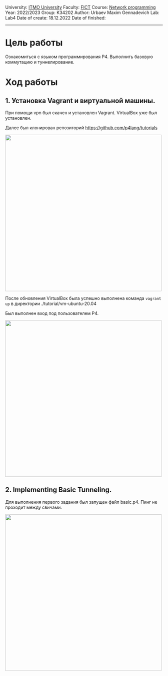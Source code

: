 University: [ITMO University](https://itmo.ru/ru/)
Faculty: [FICT](https://fict.itmo.ru)
Course: [Network programming](https://github.com/itmo-ict-faculty/network-programming)
Year: 2022/2023
Group: K34202
Author: Urbaev Maxim Gennadevich
Lab: Lab4
Date of create: 18.12.2022
Date of finished: 
___

# Цель работы

Ознакомиться с языком программирования P4. Выполнить базовую коммутацию и туннелирование.

# Ход работы
## 1. Установка Vagrant и виртуальной машины.

При помощи vpn был скачен и установлен Vagrant. VirtualBox уже был установлен. 

Далее был клонирован репозиторий https://github.com/p4lang/tutorials

<img src = https://user-images.githubusercontent.com/67152968/208302262-e622a987-4465-4d4c-b2c8-e69c634953aa.png width=500>

После обновления VirtualBox была успешно выполнена команда <code>vagrant up</code> в директории ./tutorial/vm-ubuntu-20.04

Был выполнен вход под пользователем P4.

<img src = https://user-images.githubusercontent.com/67152968/208305560-22ac5fa9-0f18-4047-8061-8f69089d6017.png width=500>

## 2. Implementing Basic Tunneling.

Для выполнения первого задания был запущен файл basic.p4. Пинг не проходит между свичами.

<img src = https://user-images.githubusercontent.com/67152968/208311021-22902193-a857-4cd8-bb1b-d8e6738dc775.png width=500>

